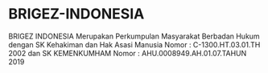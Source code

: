 # BRIGEZ-INDONESIA
BRIGEZ INDONESIA Merupakan Perkumpulan Masyarakat Berbadan Hukum dengan SK Kehakiman dan Hak Asasi Manusia Nomor : C-1300.HT.03.01.TH 2002 dan SK KEMENKUMHAM Nomor : AHU.0008949.AH.01.07.TAHUN 2019
